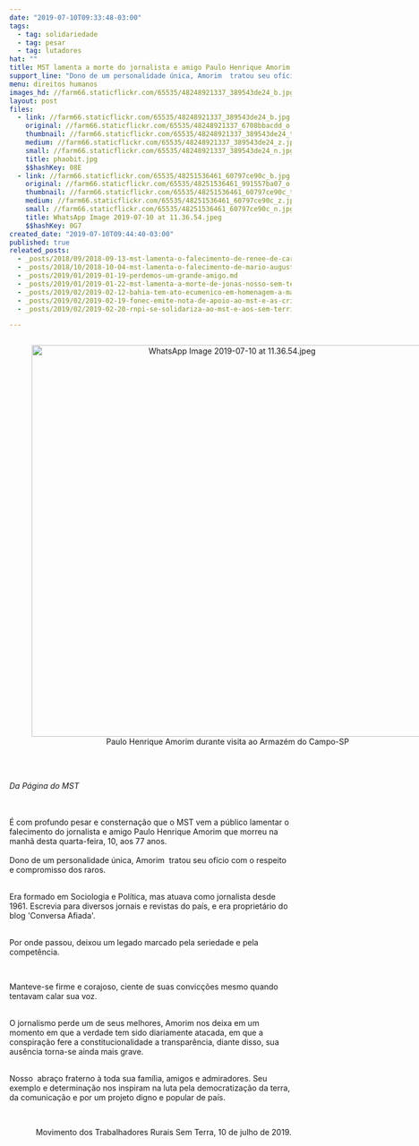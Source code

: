 ```yaml
---
date: "2019-07-10T09:33:48-03:00"
tags:
  - tag: solidariedade
  - tag: pesar
  - tag: lutadores
hat: ""
title: MST lamenta a morte do jornalista e amigo Paulo Henrique Amorim
support_line: "Dono de um personalidade única, Amorim  tratou seu ofício com o respeito e compromisso dos raros"
menu: direitos humanos
images_hd: //farm66.staticflickr.com/65535/48248921337_389543de24_b.jpg
layout: post
files:
  - link: //farm66.staticflickr.com/65535/48248921337_389543de24_b.jpg
    original: //farm66.staticflickr.com/65535/48248921337_6708bbacdd_o.jpg
    thumbnail: //farm66.staticflickr.com/65535/48248921337_389543de24_t.jpg
    medium: //farm66.staticflickr.com/65535/48248921337_389543de24_z.jpg
    small: //farm66.staticflickr.com/65535/48248921337_389543de24_n.jpg
    title: phaobit.jpg
    $$hashKey: 08E
  - link: //farm66.staticflickr.com/65535/48251536461_60797ce90c_b.jpg
    original: //farm66.staticflickr.com/65535/48251536461_991557ba07_o.jpg
    thumbnail: //farm66.staticflickr.com/65535/48251536461_60797ce90c_t.jpg
    medium: //farm66.staticflickr.com/65535/48251536461_60797ce90c_z.jpg
    small: //farm66.staticflickr.com/65535/48251536461_60797ce90c_n.jpg
    title: WhatsApp Image 2019-07-10 at 11.36.54.jpeg
    $$hashKey: 0G7
created_date: "2019-07-10T09:44:40-03:00"
published: true
releated_posts:
  - _posts/2018/09/2018-09-13-mst-lamenta-o-falecimento-de-renee-de-carvalho.md
  - _posts/2018/10/2018-10-04-mst-lamenta-o-falecimento-de-mario-augusto-jakobskind.md
  - _posts/2019/01/2019-01-19-perdemos-um-grande-amigo.md
  - _posts/2019/01/2019-01-22-mst-lamenta-a-morte-de-jonas-nosso-sem-terrinha.md
  - _posts/2019/02/2019-02-12-bahia-tem-ato-ecumenico-em-homenagem-a-marcio-matos.md
  - _posts/2019/02/2019-02-19-fonec-emite-nota-de-apoio-ao-mst-e-as-criancas-sem-terrinha.md
  - _posts/2019/02/2019-02-20-rnpi-se-solidariza-ao-mst-e-aos-sem-terrinha.md

---
```

<div style="text-align:center">
<figure class="image" style="display:inline-block"><img alt="WhatsApp Image 2019-07-10 at 11.36.54.jpeg" height="700" src="//farm66.staticflickr.com/65535/48251536461_60797ce90c_b.jpg" width="700" />
<figcaption>Paulo Henrique Amorim durante visita ao Armaz&eacute;m do Campo-SP</figcaption>
</figure>
</div>

<p><br />
<br />
<em>Da P&aacute;gina do MST </em></p>

<p><br />
<br />
&Eacute; com profundo pesar e consterna&ccedil;&atilde;o que o MST vem a p&uacute;blico lamentar o falecimento do jornalista e amigo Paulo Henrique Amorim que morreu na manh&atilde; desta quarta-feira, 10, aos 77 anos.<br />
<br />
Dono de um personalidade &uacute;nica, Amorim&nbsp; tratou seu of&iacute;cio com o respeito e compromisso dos raros.</p>

<p><br />
Era formado em Sociologia e Pol&iacute;tica, mas atuava como jornalista desde 1961. Escrevia&nbsp;para diversos jornais e revistas do pa&iacute;s, e era propriet&aacute;rio do blog &#39;Conversa Afiada&#39;.</p>

<p><br />
Por onde passou, deixou um legado marcado pela seriedade e pela compet&ecirc;ncia.</p>

<p>&nbsp;</p>

<p>Manteve-se firme e corajoso, ciente de suas convic&ccedil;&otilde;es mesmo quando tentavam calar sua voz.</p>

<p><br />
O jornalismo perde um de seus melhores, Amorim nos deixa em um momento em que a verdade tem sido diariamente atacada, em que a conspira&ccedil;&atilde;o fere a constitucionalidade a transpar&ecirc;ncia, diante disso, sua aus&ecirc;ncia torna-se ainda mais grave.</p>

<p><br />
Nosso&nbsp; abra&ccedil;o fraterno &agrave; toda sua fam&iacute;lia, amigos e admiradores. Seu exemplo e determina&ccedil;&atilde;o nos inspiram na luta pela democratiza&ccedil;&atilde;o da terra, da comunica&ccedil;&atilde;o e por um projeto digno e popular de pa&iacute;s.</p>

<p>&nbsp;</p>

<p style="text-align: right;">Movimento dos Trabalhadores Rurais Sem Terra, 10 de julho de 2019.</p>

